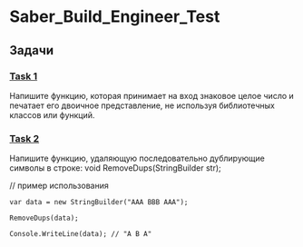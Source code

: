 # Saber_Build_Engineer_Test

## Задачи 
### [Task 1](https://github.com/ShepZer/Saber_Build_Engineer_Test/tree/main/Task_1)
Напишите функцию, которая принимает на вход знаковое целое число и печатает его двоичное представление, не используя библиотечных классов или функций. 
### [Task 2](https://github.com/ShepZer/Saber_Build_Engineer_Test/tree/main/Task_2)
Напишите функцию, удаляющую последовательно дублирующие символы в строке:
void RemoveDups(StringBuilder str);

// пример использования
```
var data = new StringBuilder("AAA BBB AAA");

RemoveDups(data);

Console.WriteLine(data); // "A B A"
```


